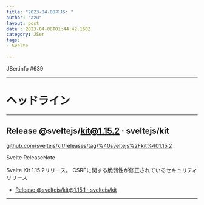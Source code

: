 ```yaml
---
title: "2023-04-08のJS: "
author: "azu"
layout: post
date : 2023-04-08T01:44:42.160Z
category: JSer
tags:
- Svelte

---
```


JSer.info #639

----

<h1 class="site-genre">ヘッドライン</h1>

----

## Release @sveltejs/kit@1.15.2 · sveltejs/kit
[github.com/sveltejs/kit/releases/tag/%40sveltejs%2Fkit%401.15.2](https://github.com/sveltejs/kit/releases/tag/%40sveltejs%2Fkit%401.15.2 "Release @sveltejs/kit@1.15.2 · sveltejs/kit")
<p class="jser-tags jser-tag-icon"><span class="jser-tag">Svelte</span> <span class="jser-tag">ReleaseNote</span></p>

Svelte Kit 1.15.2リリース。
CSRFに関する脆弱性が修正されているセキュリティリリース

- [Release @sveltejs/kit@1.15.1 · sveltejs/kit](https://github.com/sveltejs/kit/releases/tag/%40sveltejs%2Fkit%401.15.1 "Release @sveltejs/kit@1.15.1 · sveltejs/kit")

----
